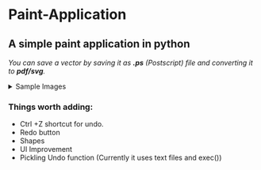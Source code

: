# Paint-Application
## A simple paint application in python

_You can save a vector by saving it as **.ps** (Postscript) file and converting it to **pdf/svg**._

<details>
  <summary>Sample Images</summary>
  <img align="left" alt="1" src="https://user-images.githubusercontent.com/62838631/123502127-705c3a00-d667-11eb-854f-c09316d11974.png" />
  <img align="left" alt="2" src="https://user-images.githubusercontent.com/62838631/123502129-781bde80-d667-11eb-9be9-73fd5c9ba457.png" />
  <img align="left" alt="3" src="https://user-images.githubusercontent.com/62838631/123502133-7a7e3880-d667-11eb-9412-4cd1bfd142a9.png" />
  <img align="left" alt="4" src="https://user-images.githubusercontent.com/62838631/123502139-7e11bf80-d667-11eb-956a-b7cb9a7e41cc.png" />
  <img align="left" alt="5" src="https://user-images.githubusercontent.com/62838631/123502141-81a54680-d667-11eb-9e81-d3b350b8d42f.png" />
  <img align="left" alt="6" src="https://user-images.githubusercontent.com/62838631/123502148-8bc74500-d667-11eb-8602-eef2d11c6a46.png" />
</details>

### Things worth adding:
<ul>
<li>Ctrl +Z shortcut for undo.</li>
<li>Redo button</li>
<li>Shapes</li>
<li>UI Improvement</li>
<li>Pickling Undo function (Currently it uses text files and exec())</li>
</ul>